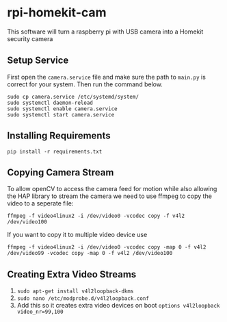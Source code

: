 # rpi-homekit-cam
 This software will turn a raspberry pi with USB camera into a Homekit security camera

## Setup Service
First open the `camera.service` file and make sure the path to `main.py` is correct for your system. Then run the command below.

```
sudo cp camera.service /etc/systemd/system/
sudo systemctl daemon-reload
sudo systemctl enable camera.service
sudo systemctl start camera.service
```

## Installing Requirements
```
pip install -r requirements.txt
```

## Copying Camera Stream
To allow openCV to access the camera feed for motion while also allowing the HAP library to stream the camera we need to use ffmpeg to copy the video to a seperate file:

```
ffmpeg -f video4linux2 -i /dev/video0 -vcodec copy -f v4l2 /dev/video100
```

If you want to copy it to multiple video device use
```
ffmpeg -f video4linux2 -i /dev/video0 -vcodec copy -map 0 -f v4l2 /dev/video99 -vcodec copy -map 0 -f v4l2 /dev/video100
```

## Creating Extra Video Streams
1. `sudo apt-get install v4l2loopback-dkms`
1. `sudo nano /etc/modprobe.d/v4l2loopback.conf`
1. Add this so it creates extra video devices on boot `options v4l2loopback video_nr=99,100`
